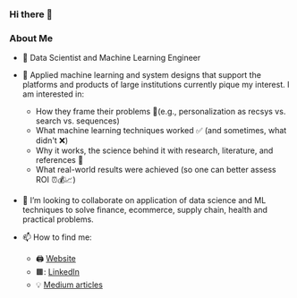 ### Hi there 👋
### About Me

- 🔭 Data Scientist and Machine Learning Engineer
- 🌱 Applied machine learning and system designs that support the platforms and products of large institutions currently pique my interest. I am interested in:
    - How they frame their problems 🔎(e.g., personalization as recsys vs. search vs. sequences)
    - What machine learning techniques worked ✅ (and sometimes, what didn't ❌)
    - Why it works, the science behind it with research, literature, and references 📂
    - What real-world results were achieved (so one can better assess ROI ⏰💰📈)

- 👯 I’m looking to collaborate on application of data science and ML techniques to solve finance, ecommerce, supply chain, health and practical problems.

- 📫 How to find me: 
  - 🖨️ [Website](http://babaniyi.com)
  - 🟫: [LinkedIn](http://linkedin.com/in/babaniyi)
  - :bulb: [Medium articles](http://medium.com/babaniyi)
  



<!--
[![Babaniyi's github stats](https://github-readme-stats.vercel.app/api?username=babaniyi&count_private=true&show_icons=true&theme=radical&hide_rank=false)](https://github.com/babaniyi)
[![Top Langs](https://github-readme-stats.vercel.app/api/top-langs/?username=babaniyi)](https://github.com/babaniyi)
**babaniyi/babaniyi** is a ✨ _special_ ✨ repository because its `README.md` (this file) appears on your GitHub profile.
-->
